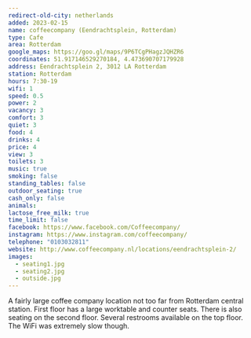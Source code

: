 ```yaml
---
redirect-old-city: netherlands
added: 2023-02-15
name: coffeecompany (Eendrachtsplein, Rotterdam)
type: Cafe
area: Rotterdam
google_maps: https://goo.gl/maps/9P6TCgPHagzJQHZR6
coordinates: 51.917146529270184, 4.473690707179928
address: Eendrachtsplein 2, 3012 LA Rotterdam
station: Rotterdam
hours: 7:30-19
wifi: 1
speed: 0.5
power: 2
vacancy: 3
comfort: 3
quiet: 3
food: 4
drinks: 4
price: 4
view: 3
toilets: 3
music: true
smoking: false
standing_tables: false
outdoor_seating: true
cash_only: false
animals: 
lactose_free_milk: true
time_limit: false
facebook: https://www.facebook.com/Coffeecompany/
instagram: https://www.instagram.com/coffeecompany/
telephone: "0103032811"
website: http://www.coffeecompany.nl/locations/eendrachtsplein-2/
images:
  - seating1.jpg
  - seating2.jpg
  - outside.jpg
---
```


A fairly large coffee company location not too far from Rotterdam central station. First floor has a large worktable and counter seats. There is also seating on the second floor. Several restrooms available on the top floor. The WiFi was extremely slow though.
